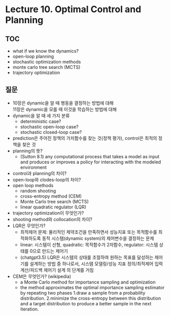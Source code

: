 # Lecture 10. Optimal Control and Planning

## TOC
- what if we know the dynamics?
- open-loop planning
- stochastic optimization methods
- monte carlo tree search (MCTS)
- trajectory optimization

## 질문
- 10장은 dynamic을 알 때 행동을 결정하는 방법에 대해  
  11장은 dynamic을 모를 때 이것을 학습하는 방법에 대해
- dynamic을 알 때 세 가지 분류
  - deterministic case?
  - stochastic open-loop case?
  - stochastic closed-loop case?
- prediction은 주어진 정책의 가치함수를 찾는 것(정책 평가), control은 최적의 정책을 찾은 것
- planning의 뜻?
  - (Sutton 8.1) any computational process that takes a model as input and produces or improves a policy for interacting with the modeled environment
- control과 planning의 차이?
- open-loop와 clodes-loop의 차이?
- open loop methods
  - random shooting
  - cross-entropy method (CEM)
  - Monte Carlo tree search (MCTS)
  - linear quadratic regulator (LQR)
- trajectory optimization이 무엇인가?
- shooting method와 collocation의 차이?
- LQR은 무엇인가?
  - 최적제어 문제: 물리적인 제약조건을 만족하면서 성능지표 또는 목적함수를 최적화하도록 동적 시스템(dynamic system)의 제어변수을 결정하는 문제
  - linear: 시스템이 선형, quadratic: 목적함수가 2차함수, regulator: 시스템 상태를 0으로 만드는 제어기
  - (chatgpt3.5) LQR은 시스템의 상태를 조절하여 원하는 목표를 달성하는 제어기를 설계하는 방법 중 하나로서, 시스템 모델링/성능 지표 정의/최적제어 입력 계산/피드백 제어기 설계 의 단계를 거침
- CEM은 무엇인가? (wikipedia)
  - a Monte Carlo method for importance sampling and optimization
  - the method approximates the optimal importance sampling estimator by repeating two phases
    1.draw a sample from a probability distribution.
    2.minimize the cross-entropy between this distribution and a target distribution to produce a better sample in the next iteration.
